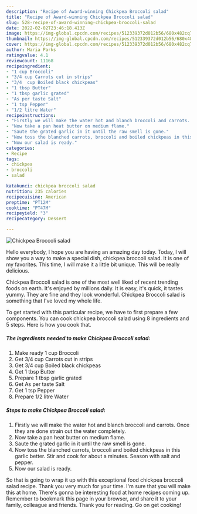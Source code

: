 ```yaml
---
description: "Recipe of Award-winning Chickpea Broccoli salad"
title: "Recipe of Award-winning Chickpea Broccoli salad"
slug: 528-recipe-of-award-winning-chickpea-broccoli-salad
date: 2022-02-02T23:46:18.413Z
image: https://img-global.cpcdn.com/recipes/512339372d012b56/680x482cq70/chickpea-broccoli-salad-recipe-main-photo.jpg
thumbnail: https://img-global.cpcdn.com/recipes/512339372d012b56/680x482cq70/chickpea-broccoli-salad-recipe-main-photo.jpg
cover: https://img-global.cpcdn.com/recipes/512339372d012b56/680x482cq70/chickpea-broccoli-salad-recipe-main-photo.jpg
author: Maria Parks
ratingvalue: 4.1
reviewcount: 11168
recipeingredient:
- "1 cup Broccoli"
- "3/4 cup Carrots cut in strips"
- "3/4  cup Boiled black chickpeas"
- "1 tbsp Butter"
- "1 tbsp garlic grated"
- "As per taste Salt"
- "1 tsp Pepper"
- "1/2 litre Water"
recipeinstructions:
- "Firstly we will make the water hot and blanch broccoli and carrots. Once they are done strain out the water completely."
- "Now take a pan heat butter on medium flame."
- "Saute the grated garlic in it until the raw smell is gone."
- "Now toss the blanched carrots, broccoli and boiled chickpeas in this garlic better. Stir and cook for about a minutes. Season with salt and pepper."
- "Now our salad is ready."
categories:
- Recipe
tags:
- chickpea
- broccoli
- salad

katakunci: chickpea broccoli salad 
nutrition: 235 calories
recipecuisine: American
preptime: "PT12M"
cooktime: "PT47M"
recipeyield: "3"
recipecategory: Dessert

---
```



![Chickpea Broccoli salad](https://img-global.cpcdn.com/recipes/512339372d012b56/680x482cq70/chickpea-broccoli-salad-recipe-main-photo.jpg)

Hello everybody, I hope you are having an amazing day today. Today, I will show you a way to make a special dish, chickpea broccoli salad. It is one of my favorites. This time, I will make it a little bit unique. This will be really delicious.



Chickpea Broccoli salad is one of the most well liked of recent trending foods on earth. It's enjoyed by millions daily. It is easy, it's quick, it tastes yummy. They are fine and they look wonderful. Chickpea Broccoli salad is something that I've loved my whole life.


To get started with this particular recipe, we have to first prepare a few components. You can cook chickpea broccoli salad using 8 ingredients and 5 steps. Here is how you cook that.

<!--inarticleads1-->

##### The ingredients needed to make Chickpea Broccoli salad:

1. Make ready 1 cup Broccoli
1. Get 3/4 cup Carrots cut in strips
1. Get 3/4  cup Boiled black chickpeas
1. Get 1 tbsp Butter
1. Prepare 1 tbsp garlic grated
1. Get As per taste Salt
1. Get 1 tsp Pepper
1. Prepare 1/2 litre Water




<!--inarticleads2-->

##### Steps to make Chickpea Broccoli salad:

1. Firstly we will make the water hot and blanch broccoli and carrots. Once they are done strain out the water completely.
1. Now take a pan heat butter on medium flame.
1. Saute the grated garlic in it until the raw smell is gone.
1. Now toss the blanched carrots, broccoli and boiled chickpeas in this garlic better. Stir and cook for about a minutes. Season with salt and pepper.
1. Now our salad is ready.




So that is going to wrap it up with this exceptional food chickpea broccoli salad recipe. Thank you very much for your time. I'm sure that you will make this at home. There's gonna be interesting food at home recipes coming up. Remember to bookmark this page in your browser, and share it to your family, colleague and friends. Thank you for reading. Go on get cooking!

